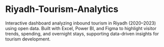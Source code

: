 # Riyadh-Tourism-Analytics
Interactive dashboard analyzing inbound tourism in Riyadh (2020–2023) using open data. Built with Excel, Power BI, and Figma to highlight visitor trends, spending, and overnight stays, supporting data-driven insights for tourism development.
